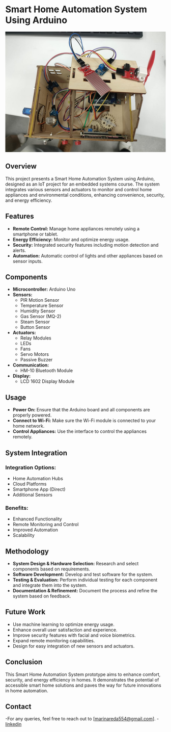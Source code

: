 # Smart Home Automation System Using Arduino
![image](https://github.com/marinaredamekhael/Smart-Home-Automation-System-Using-Arduino/blob/main/smarthome/IMG-20240524-WA0008.jpg)
## Overview
This project presents a Smart Home Automation System using Arduino, designed as an IoT project for an embedded systems course. The system integrates various sensors and actuators to monitor and control home appliances and environmental conditions, enhancing convenience, security, and energy efficiency.

## Features
- **Remote Control:** Manage home appliances remotely using a smartphone or tablet.
- **Energy Efficiency:** Monitor and optimize energy usage.
- **Security:** Integrated security features including motion detection and alerts.
- **Automation:** Automatic control of lights and other appliances based on sensor inputs.

## Components
- **Microcontroller:** Arduino Uno
- **Sensors:**
  - PIR Motion Sensor
  - Temperature Sensor
  - Humidity Sensor
  - Gas Sensor (MQ-2)
  - Steam Sensor
  - Button Sensor
- **Actuators:**
  - Relay Modules
  - LEDs
  - Fans
  - Servo Motors
  - Passive Buzzer
- **Communication:**
  - HM-10 Bluetooth Module
- **Display:**
  - LCD 1602 Display Module

## Usage
- **Power On:** Ensure that the Arduino board and all components are properly powered.
- **Connect to Wi-Fi:** Make sure the Wi-Fi module is connected to your home network.
- **Control Appliances:** Use the interface to control the appliances remotely.

## System Integration
### Integration Options:
- Home Automation Hubs
- Cloud Platforms
- Smartphone App (Direct)
- Additional Sensors

### Benefits:
- Enhanced Functionality
- Remote Monitoring and Control
- Improved Automation
- Scalability

## Methodology
- **System Design & Hardware Selection:** Research and select components based on requirements.
- **Software Development:** Develop and test software for the system.
- **Testing & Evaluation:** Perform individual testing for each component and integrate them into the system.
- **Documentation & Refinement:** Document the process and refine the system based on feedback.

## Future Work
- Use machine learning to optimize energy usage.
- Enhance overall user satisfaction and experience.
- Improve security features with facial and voice biometrics.
- Expand remote monitoring capabilities.
- Design for easy integration of new sensors and actuators.

## Conclusion
This Smart Home Automation System prototype aims to enhance comfort, security, and energy efficiency in homes. It demonstrates the potential of accessible smart home solutions and paves the way for future innovations in home automation.

## Contact
-For any queries, feel free to reach out to [marinareda554@gmail.com].
-[linkedin](https://www.linkedin.com/in/marina-reda-863643250/)
